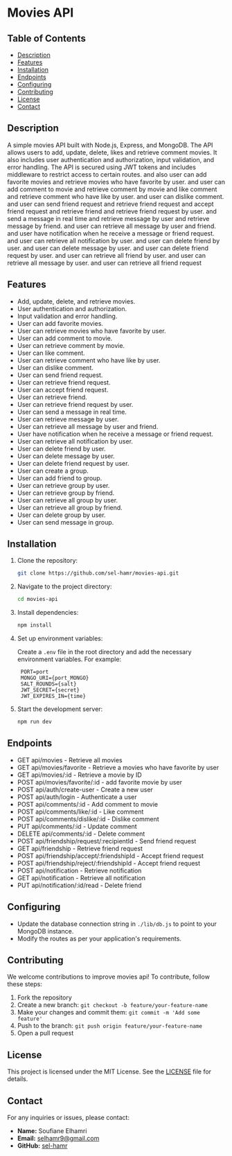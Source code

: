 # Movies API

## Table of Contents

- [Description](#description)
- [Features](#features)
- [Installation](#installation)
- [Endpoints](#endpoints)
- [Configuring](#configuring)
- [Contributing](#contributing)
- [License](#license)
- [Contact](#contact)

## Description

A simple movies API built with Node.js, Express, and MongoDB. The API allows users to add, update, delete, likes and retrieve comment movies. It also includes user authentication and authorization, input validation, and error handling. The API is secured using JWT tokens and includes middleware to restrict access to certain routes.
and also user can add favorite movies and retrieve movies who have favorite by user.
and user can add comment to movie and retrieve comment by movie and like comment and retrieve comment who have like by user. and user can dislike comment. and user can send friend request and retrieve friend request and accept friend request and retrieve friend and retrieve friend request by user. and send a message in real time and retrieve message by user and retrieve message by friend. and user can retrieve all message by user and friend. and user have notification when he receive a message or friend request. and user can retrieve all notification by user. and user can delete friend by user. and user can delete message by user. and user can delete friend request by user. and user can retrieve all friend by user. and user can retrieve all message by user. and user can retrieve all friend request

## Features

- Add, update, delete, and retrieve movies.
- User authentication and authorization.
- Input validation and error handling.
- User can add favorite movies.
- User can retrieve movies who have favorite by user.
- User can add comment to movie.
- User can retrieve comment by movie.
- User can like comment.
- User can retrieve comment who have like by user.
- User can dislike comment.
- User can send friend request.
- User can retrieve friend request.
- User can accept friend request.
- User can retrieve friend.
- User can retrieve friend request by user.
- User can send a message in real time.
- User can retrieve message by user.
- User can retrieve all message by user and friend.
- User have notification when he receive a message or friend request.
- User can retrieve all notification by user.
- User can delete friend by user.
- User can delete message by user.
- User can delete friend request by user.
- User can create a group.
- User can add friend to group.
- User can retrieve group by user.
- User can retrieve group by friend.
- User can retrieve all group by user.
- User can retrieve all group by friend.
- User can delete group by user.
- User can send message in group.

## Installation

1. Clone the repository:

   ```bash
   git clone https://github.com/sel-hamr/movies-api.git
   ```

2. Navigate to the project directory:
   ```bash
   cd movies-api
   ```
3. Install dependencies:

   ```bash
   npm install
   ```

4. Set up environment variables:

   Create a `.env` file in the root directory and add the necessary environment variables. For example:

   ```plaintext
    PORT=port
    MONGO_URI={port_MONGO}
    SALT_ROUNDS={salt}
    JWT_SECRET={secret}
    JWT_EXPIRES_IN={time}
   ```

5. Start the development server:

   ```bash
   npm run dev
   ```

## Endpoints

- GET api/movies - Retrieve all movies
- GET api/movies/favorite - Retrieve a movies who have favorite by user
- GET api/movies/:id - Retrieve a movie by ID
- POST api/movies/favorite/:id - add favorite movie by user
- POST api/auth/create-user - Create a new user
- POST api/auth/login - Authenticate a user
- POST api/comments/:id - Add comment to movie
- POST api/comments/like/:id - Like comment
- POST api/comments/dislike/:id - Dislike comment
- PUT api/comments/:id - Update comment
- DELETE api/comments/:id - Delete comment
- POST api/friendship/request/:recipientId - Send friend request
- GET api/friendship - Retrieve friend request
- POST api/friendship/accept/:friendshipId - Accept friend request
- POST api/friendship/reject/:friendshipId - Accept friend request
- POST api/notification - Retrieve notification
- GET api/notification - Retrieve all notification
- PUT api/notification/:id/read - Delete friend

## Configuring

- Update the database connection string in `./lib/db.js` to point to your MongoDB instance.
- Modify the routes as per your application's requirements.

## Contributing

We welcome contributions to improve movies api! To contribute, follow these steps:

1. Fork the repository
2. Create a new branch: `git checkout -b feature/your-feature-name`
3. Make your changes and commit them: `git commit -m 'Add some feature'`
4. Push to the branch: `git push origin feature/your-feature-name`
5. Open a pull request

## License

This project is licensed under the MIT License. See the [LICENSE](LICENSE) file for details.

## Contact

For any inquiries or issues, please contact:

- **Name:** Soufiane Elhamri
- **Email:** selhamr9@gmail.com
- **GitHub:** [sel-hamr](https://github.com/sel-hamr)
